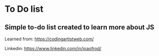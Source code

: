 # To Do list

## Simple to-do list created to learn more about JS
  Learned from: https://codingartistweb.com/ 
  
Linkedin: https://www.linkedin.com/in/joaofrod/
